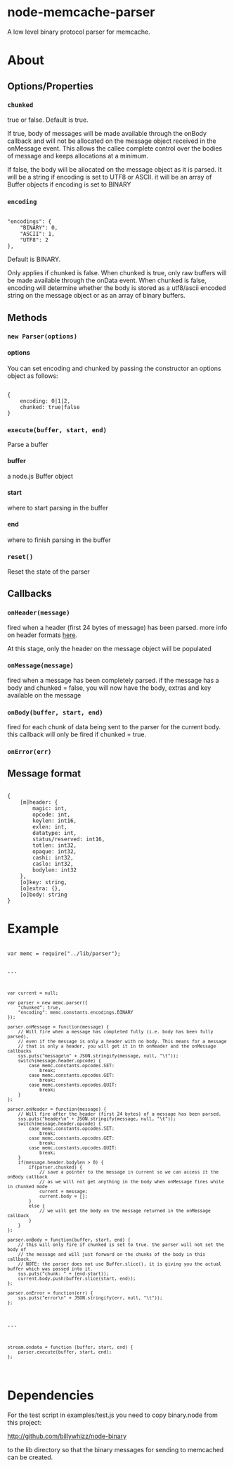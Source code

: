 # node-memcache-parser

A low level binary protocol parser for memcache.

# About

## Options/Properties

### `chunked`

true or false. Default is true. 

If true, body of messages will be made available through the onBody callback and will not be allocated on the message object received in the onMessage event. This allows the callee complete control over the bodies of message and keeps allocations at a minimum.

If false, the body will be allocated on the message object as it is parsed. It will be a string if encoding is set to UTF8 or ASCII. it will be an array of Buffer objects if encoding is set to BINARY

### `encoding`

<code>
"encodings": {
	"BINARY": 0,
	"ASCII": 1,
	"UTF8": 2
},
</code>

Default is BINARY.

Only applies if chunked is false. When chunked is true, only raw buffers will be made available through the onData event. When chunked is false, encoding will determine whether the body is stored as a utf8/ascii encoded string on the message object or as an array of binary buffers.

## Methods

### `new Parser(options)`

#### options

You can set encoding and chunked by passing the constructor an options object as follows:

<code>
{
	encoding: 0|1|2,
	chunked: true|false
}
</code>

### `execute(buffer, start, end)`

Parse a buffer

#### buffer
a node.js Buffer object
#### start
where to start parsing in the buffer
#### end
where to finish parsing in the buffer

### `reset()`

Reset the state of the parser

## Callbacks

### `onHeader(message)`

fired when a header (first 24 bytes of message) has been parsed. more info on header formats [here](http://code.google.com/p/memcached/wiki/MemcacheBinaryProtocol).

At this stage, only the header on the message object will be populated

### `onMessage(message)`

fired when a message has been completely parsed. if the message has a body and chunked = false, you will
now have the body, extras and key available on the message

### `onBody(buffer, start, end)`

fired for each chunk of data being sent to the parser for the current body. this callback will only be
fired if chunked = true.

### `onError(err)`

## Message format

<code>
{
	[m]header: {
		magic: int,
		opcode: int,
		keylen: int16,
		exlen: int,
		datatype: int,
		status/reserved: int16,
		totlen: int32,
		opaque: int32,
		cashi: int32,
		caslo: int32,
		bodylen: int32
	},
	[o]key: string,
	[o]extra: {},
	[o]body: string
}
</code>

# Example
<code>
var memc = require("../lib/parser");

...

	var current = null;
	
	var parser = new memc.parser({
		"chunked": true,
		"encoding": memc.constants.encodings.BINARY
	});
	
	parser.onMessage = function(message) {
		// Will fire when a message has completed fully (i.e. body has been fully parsed), 
		// even if the message is only a header with no body. This means for a message 
		// that is only a header, you will get it in th onHeader and the onMessage callbacks
		sys.puts("message\n" + JSON.stringify(message, null, "\t"));
		switch(message.header.opcode) {
			case memc.constants.opcodes.SET:
				break;
			case memc.constants.opcodes.GET:
				break;
			case memc.constants.opcodes.QUIT:
				break;
		}
	};

	parser.onHeader = function(message) {
		// Will fire after the header (first 24 bytes) of a message has been parsed.
		sys.puts("header\n" + JSON.stringify(message, null, "\t"));
		switch(message.header.opcode) {
			case memc.constants.opcodes.SET:
				break;
			case memc.constants.opcodes.GET:
				break;
			case memc.constants.opcodes.QUIT:
				break;
		}
		if(message.header.bodylen > 0) {
			if(parser.chunked) {
				// save a pointer to the message in current so we can access it the onBody callback 
				// as we will not get anything in the body when onMessage fires while in chunked mode
				current = message;
				current.body = [];
			}
			else {
				// we will get the body on the message returned in the onMessage callback
			}
		}
	};

	parser.onBody = function(buffer, start, end) {
		// this will only fire if chunked is set to true. the parser will not set the body of 
		// the message and will just forward on the chunks of the body in this callback. 
		// NOTE: the parser does not use Buffer.slice(), it is giving you the actual buffer which was passed into it.
		sys.puts("chunk: " + (end-start));
		current.body.push(buffer.slice(start, end));
	};

	parser.onError = function(err) {
		sys.puts("error\n" + JSON.stringify(err, null, "\t"));
	};
	
...

	stream.ondata = function (buffer, start, end) {
		parser.execute(buffer, start, end);
	};
	
</code>

# Dependencies

For the test script in examples/test.js you need to copy binary.node from this project:

http://github.com/billywhizz/node-binary

to the lib directory so that the binary messages for sending to memcached can be created.